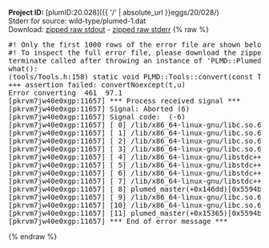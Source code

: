 **Project ID:** [plumID:20.028]({{ '/' | absolute_url }}eggs/20/028/)  
Stderr for source:  wild-type/plumed-1.dat   
Download: [zipped raw stdout](plumed-1.dat.plumed_master.stdout.txt.zip) - [zipped raw stderr](plumed-1.dat.plumed_master.stderr.txt.zip) 
{% raw %}
<pre>
#! Only the first 1000 rows of the error file are shown below
#! To inspect the full error file, please download the zipped raw stderr file above
terminate called after throwing an instance of 'PLMD::Plumed::ExceptionError'
what():
(tools/Tools.h:158) static void PLMD::Tools::convert(const T&, U&) [with T = std::__cxx11::basic_string<char>; U = double]
+++ assertion failed: convertNoexcept(t,u)
Error converting  461  97.1
[pkrvm7jw40e0xgp:11657] *** Process received signal ***
[pkrvm7jw40e0xgp:11657] Signal: Aborted (6)
[pkrvm7jw40e0xgp:11657] Signal code:  (-6)
[pkrvm7jw40e0xgp:11657] [ 0] /lib/x86_64-linux-gnu/libc.so.6(+0x45330)[0x7f35de845330]
[pkrvm7jw40e0xgp:11657] [ 1] /lib/x86_64-linux-gnu/libc.so.6(pthread_kill+0x11c)[0x7f35de89eb2c]
[pkrvm7jw40e0xgp:11657] [ 2] /lib/x86_64-linux-gnu/libc.so.6(gsignal+0x1e)[0x7f35de84527e]
[pkrvm7jw40e0xgp:11657] [ 3] /lib/x86_64-linux-gnu/libc.so.6(abort+0xdf)[0x7f35de8288ff]
[pkrvm7jw40e0xgp:11657] [ 4] /lib/x86_64-linux-gnu/libstdc++.so.6(+0xa5ff5)[0x7f35deca5ff5]
[pkrvm7jw40e0xgp:11657] [ 5] /lib/x86_64-linux-gnu/libstdc++.so.6(+0xbb0da)[0x7f35decbb0da]
[pkrvm7jw40e0xgp:11657] [ 6] /lib/x86_64-linux-gnu/libstdc++.so.6(_ZSt10unexpectedv+0x0)[0x7f35deca5a55]
[pkrvm7jw40e0xgp:11657] [ 7] /lib/x86_64-linux-gnu/libstdc++.so.6(+0xa5a6f)[0x7f35deca5a6f]
[pkrvm7jw40e0xgp:11657] [ 8] plumed_master(+0x146dd)[0x5594bf4ac6dd]
[pkrvm7jw40e0xgp:11657] [ 9] /lib/x86_64-linux-gnu/libc.so.6(+0x2a1ca)[0x7f35de82a1ca]
[pkrvm7jw40e0xgp:11657] [10] /lib/x86_64-linux-gnu/libc.so.6(__libc_start_main+0x8b)[0x7f35de82a28b]
[pkrvm7jw40e0xgp:11657] [11] plumed_master(+0x15365)[0x5594bf4ad365]
[pkrvm7jw40e0xgp:11657] *** End of error message ***
</pre>
{% endraw %}
